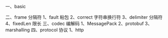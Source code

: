 一、basic

二、frame 分隔符
    1、fault 粘包
    2、correct 字符串换行符
    3、delimiter 分隔符
    4、fixedLen 限长
三、codec 编解码
    1、MessagePack
    2、protobuf
    3、marshalling
四、protocol 协议
    1、http